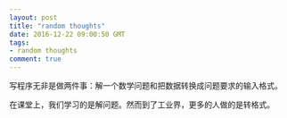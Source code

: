 ```yaml
---
layout: post
title: "random thoughts"
date: 2016-12-22 09:00:50 GMT
tags:
- random thoughts
comment: true
---
```


写程序无非是做两件事：解一个数学问题和把数据转换成问题要求的输入格式。

在课堂上，我们学习的是解问题。然而到了工业界，更多的人做的是转格式。
